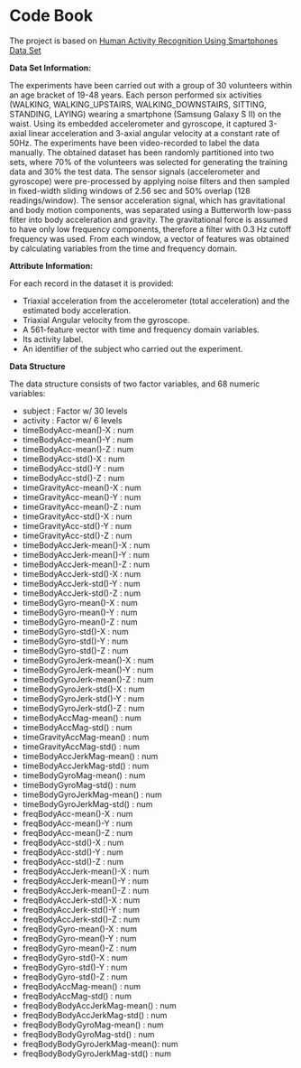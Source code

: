 # Code Book

The project is based on [Human Activity Recognition Using Smartphones Data Set](http://archive.ics.uci.edu/ml/datasets/Human+Activity+Recognition+Using+Smartphones)

**Data Set Information:**

The experiments have been carried out with a group of 30 volunteers within an age bracket of 19-48 years. Each person performed six activities (WALKING, WALKING_UPSTAIRS, WALKING_DOWNSTAIRS, SITTING, STANDING, LAYING) wearing a smartphone (Samsung Galaxy S II) on the waist. Using its embedded accelerometer and gyroscope, it captured 3-axial linear acceleration and 3-axial angular velocity at a constant rate of 50Hz. The experiments have been video-recorded to label the data manually. The obtained dataset has been randomly partitioned into two sets, where 70% of the volunteers was selected for generating the training data and 30% the test data.
The sensor signals (accelerometer and gyroscope) were pre-processed by applying noise filters and then sampled in fixed-width sliding windows of 2.56 sec and 50% overlap (128 readings/window). The sensor acceleration signal, which has gravitational and body motion components, was separated using a Butterworth low-pass filter into body acceleration and gravity. The gravitational force is assumed to have only low frequency components, therefore a filter with 0.3 Hz cutoff frequency was used. From each window, a vector of features was obtained by calculating variables from the time and frequency domain.

**Attribute Information:**

For each record in the dataset it is provided:
- Triaxial acceleration from the accelerometer (total acceleration) and the estimated body acceleration.
- Triaxial Angular velocity from the gyroscope.
- A 561-feature vector with time and frequency domain variables.
- Its activity label.
- An identifier of the subject who carried out the experiment.


**Data Structure**

The data structure consists of two factor variables, and 68 numeric variables:

- subject                       : Factor w/ 30 levels 
- activity                      : Factor w/ 6 levels 
- timeBodyAcc-mean()-X          : num  
- timeBodyAcc-mean()-Y          : num  
- timeBodyAcc-mean()-Z          : num  
- timeBodyAcc-std()-X           : num  
- timeBodyAcc-std()-Y           : num  
- timeBodyAcc-std()-Z           : num  
- timeGravityAcc-mean()-X       : num  
- timeGravityAcc-mean()-Y       : num  
- timeGravityAcc-mean()-Z       : num  
- timeGravityAcc-std()-X        : num  
- timeGravityAcc-std()-Y        : num  
- timeGravityAcc-std()-Z        : num  
- timeBodyAccJerk-mean()-X      : num  
- timeBodyAccJerk-mean()-Y      : num  
- timeBodyAccJerk-mean()-Z      : num  
- timeBodyAccJerk-std()-X       : num  
- timeBodyAccJerk-std()-Y       : num  
- timeBodyAccJerk-std()-Z       : num  
- timeBodyGyro-mean()-X         : num  
- timeBodyGyro-mean()-Y         : num  
- timeBodyGyro-mean()-Z         : num  
- timeBodyGyro-std()-X          : num  
- timeBodyGyro-std()-Y          : num  
- timeBodyGyro-std()-Z          : num  
- timeBodyGyroJerk-mean()-X     : num  
- timeBodyGyroJerk-mean()-Y     : num  
- timeBodyGyroJerk-mean()-Z     : num  
- timeBodyGyroJerk-std()-X      : num  
- timeBodyGyroJerk-std()-Y      : num  
- timeBodyGyroJerk-std()-Z      : num  
- timeBodyAccMag-mean()         : num  
- timeBodyAccMag-std()          : num 
- timeGravityAccMag-mean()      : num  
- timeGravityAccMag-std()       : num  
- timeBodyAccJerkMag-mean()     : num  
- timeBodyAccJerkMag-std()      : num  
- timeBodyGyroMag-mean()        : num  
- timeBodyGyroMag-std()         : num  
- timeBodyGyroJerkMag-mean()    : num  
- timeBodyGyroJerkMag-std()     : num  
- freqBodyAcc-mean()-X          : num  
- freqBodyAcc-mean()-Y          : num  
- freqBodyAcc-mean()-Z          : num  
- freqBodyAcc-std()-X           : num  
- freqBodyAcc-std()-Y           : num  
- freqBodyAcc-std()-Z           : num  
- freqBodyAccJerk-mean()-X      : num  
- freqBodyAccJerk-mean()-Y      : num  
- freqBodyAccJerk-mean()-Z      : num  
- freqBodyAccJerk-std()-X       : num  
- freqBodyAccJerk-std()-Y       : num  
- freqBodyAccJerk-std()-Z       : num  
- freqBodyGyro-mean()-X         : num  
- freqBodyGyro-mean()-Y         : num  
- freqBodyGyro-mean()-Z         : num  
- freqBodyGyro-std()-X          : num  
- freqBodyGyro-std()-Y          : num  
- freqBodyGyro-std()-Z          : num  
- freqBodyAccMag-mean()         : num  
- freqBodyAccMag-std()          : num  
- freqBodyBodyAccJerkMag-mean() : num  
- freqBodyBodyAccJerkMag-std()  : num  
- freqBodyBodyGyroMag-mean()    : num  
- freqBodyBodyGyroMag-std()     : num  
- freqBodyBodyGyroJerkMag-mean(): num  
- freqBodyBodyGyroJerkMag-std() : num  
